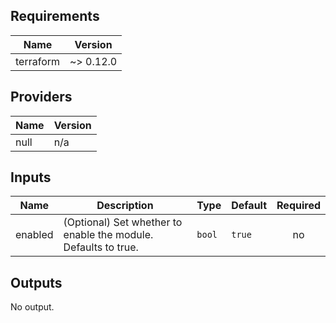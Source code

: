 ## Requirements

| Name | Version |
|------|---------|
| terraform | ~> 0.12.0 |

## Providers

| Name | Version |
|------|---------|
| null | n/a |

## Inputs

| Name | Description | Type | Default | Required |
|------|-------------|------|---------|:--------:|
| enabled | (Optional) Set whether to enable the module. Defaults to true. | `bool` | `true` | no |

## Outputs

No output.

